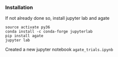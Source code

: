 
### Installation

If not already done so, install jupyter lab and agate
```
source activate py36
conda install -c conda-forge jupyterlab
pip install agate
jupyter lab
```
Created a new jupyter notebook `agate_trials.ipynb`

